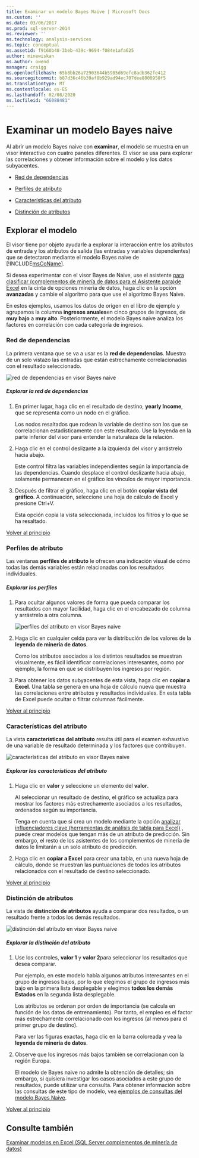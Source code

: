 ```yaml
---
title: Examinar un modelo Bayes Naive | Microsoft Docs
ms.custom: ''
ms.date: 03/06/2017
ms.prod: sql-server-2014
ms.reviewer: ''
ms.technology: analysis-services
ms.topic: conceptual
ms.assetid: f9160b48-3beb-439c-9694-f084e1afa625
author: minewiskan
ms.author: owend
manager: craigg
ms.openlocfilehash: 65b8bb26a72903644b5985d69efc8adb362fe412
ms.sourcegitcommit: b87d36c46b39af8b929ad94ec707dee8800950f5
ms.translationtype: MT
ms.contentlocale: es-ES
ms.lasthandoff: 02/08/2020
ms.locfileid: "66088481"
---
```

# <a name="browsing-a-naive-bayes-model"></a>Examinar un modelo Bayes naive
  Al abrir un modelo Bayes naive con **examinar**, el modelo se muestra en un visor interactivo con cuatro paneles diferentes. El visor se usa para explorar las correlaciones y obtener información sobre el modelo y los datos subyacentes.  
  
-   [Red de dependencias](#bkmk_DepNet)  
  
-   [Perfiles de atributo](#bkmk_AttProf)  
  
-   [Características del atributo](#bkmk_AttChar)  
  
-   [Distinción de atributos](#bkmk_AttDisc)  
  
##  <a name="BKMK_Tabs"></a>Explorar el modelo  
 El visor tiene por objeto ayudarle a explorar la interacción entre los atributos de entrada y los atributos de salida (las entradas y variables dependientes) que se detectaron mediante el modelo Bayes naive de [!INCLUDE[msCoName](../includes/msconame-md.md)].  
  
 Si desea experimentar con el visor Bayes de Naive, use el asistente [para clasificar &#40;complementos de minería de datos para el Asistente para&#41;de Excel](classify-wizard-data-mining-add-ins-for-excel.md) en la cinta de opciones minería de datos, haga clic en la opción **avanzadas** y cambie el algoritmo para que use el algoritmo Bayes Naive.  
  
 En estos ejemplos, usamos los datos de origen en el libro de ejemplo y agrupamos la columna **ingresos anuales**en cinco grupos de ingresos, de **muy bajo** a **muy alto**. Posteriormente, el modelo Bayes naive analiza los factores en correlación con cada categoría de ingresos.  
  
###  <a name="bkmk_DepNet"></a>Red de dependencias  
 La primera ventana que se va a usar es la **red de dependencias**. Muestra de un solo vistazo las entradas que están estrechamente correlacionadas con el resultado seleccionado.  
  
 ![red de dependencias en visor Bayes naive](media/dm13-nb.gif "red de dependencias en visor Bayes naive")  
  
##### <a name="explore-the-dependency-network"></a>Explorar la red de dependencias  
  
1.  En primer lugar, haga clic en el resultado de destino, **yearly Income**, que se representa como un nodo en el gráfico.  
  
     Los nodos resaltados que rodean la variable de destino son los que se correlacionan estadísticamente con este resultado. Use la leyenda en la parte inferior del visor para entender la naturaleza de la relación.  
  
2.  Haga clic en el control deslizante a la izquierda del visor y arrástrelo hacia abajo.  
  
     Este control filtra las variables independientes según la importancia de las dependencias. Cuando desplace el control deslizante hacia abajo, solamente permanecen en el gráfico los vínculos de mayor importancia.  
  
3.  Después de filtrar el gráfico, haga clic en el botón **copiar vista del gráfico**. A continuación, seleccione una hoja de cálculo de Excel y presione Ctrl+V.  
  
     Esta opción copia la vista seleccionada, incluidos los filtros y lo que se ha resaltado.  
  
 [Volver al principio](#BKMK_Tabs)  
  
###  <a name="bkmk_AttProf"></a>Perfiles de atributo  
 Las ventanas **perfiles de atributo** le ofrecen una indicación visual de cómo todas las demás variables están relacionadas con los resultados individuales.  
  
##### <a name="explore-the-profiles"></a>Explorar los perfiles  
  
1.  Para ocultar algunos valores de forma que pueda comparar los resultados con mayor facilidad, haga clic en el encabezado de columna y arrástrelo a otra columna.  
  
     ![perfiles del atributo en visor Bayes naive](media/dm13-nb-attprof.gif "perfiles del atributo en visor Bayes naive")  
  
2.  Haga clic en cualquier celda para ver la distribución de los valores de la **leyenda de minería de datos**.  
  
     Como los atributos asociados a los distintos resultados se muestran visualmente, es fácil identificar correlaciones interesantes, como por ejemplo, la forma en que se distribuyen los ingresos por región.  
  
3.  Para obtener los datos subyacentes de esta vista, haga clic en **copiar a Excel**. Una tabla se genera en una hoja de cálculo nueva que muestra las correlaciones entre atributos y resultados individuales. En esta tabla de Excel puede ocultar o filtrar columnas fácilmente.  
  
 [Volver al principio](#BKMK_Tabs)  
  
###  <a name="bkmk_AttChar"></a>Características del atributo  
 La vista **características del atributo** resulta útil para el examen exhaustivo de una variable de resultado determinada y los factores que contribuyen.  
  
 ![características del atributo en visor Bayes naive](media/dm13-nb-viewer.gif "características del atributo en visor Bayes naive")  
  
##### <a name="explore-the-attribute-characteristics"></a>Explorar las características del atributo  
  
1.  Haga clic en **valor** y seleccione un elemento del **valor**.  
  
     Al seleccionar un resultado de destino, el gráfico se actualiza para mostrar los factores más estrechamente asociados a los resultados, ordenados según su importancia.  
  
     Tenga en cuenta que si crea un modelo mediante la opción [analizar influenciadores clave &#40;herramientas de análisis de tabla para Excel&#41;](analyze-key-influencers-table-analysis-tools-for-excel.md) , puede crear modelos que tengan más de un atributo de predicción. Sin embargo, el resto de los asistentes de los complementos de minería de datos le limitarán a un solo atributo de predicción.  
  
2.  Haga clic en **copiar a Excel** para crear una tabla, en una nueva hoja de cálculo, donde se muestran las puntuaciones de todos los atributos relacionados con el resultado de destino seleccionado.  
  
 [Volver al principio](#BKMK_Tabs)  
  
###  <a name="bkmk_AttDisc"></a>Distinción de atributos  
 La vista de **distinción de atributos** ayuda a comparar dos resultados, o un resultado frente a todos los demás resultados.  
  
 ![distinción del atributo en visor Bayes naive](media/dm13-nb-attdisc.gif "distinción del atributo en visor Bayes naive")  
  
##### <a name="explore-attribute-discrimination"></a>Explorar la distinción del atributo  
  
1.  Use los controles, **valor 1** y **valor 2**para seleccionar los resultados que desea comparar.  
  
     Por ejemplo, en este modelo había algunos atributos interesantes en el grupo de ingresos bajos, por lo que elegimos el grupo de ingresos más bajo en la primera lista desplegable y elegimos **todos los demás Estados** en la segunda lista desplegable.  
  
     Los atributos se ordenan por orden de importancia (se calcula en función de los datos de entrenamiento). Por tanto, el empleo es el factor más estrechamente correlacionado con los ingresos (al menos para el primer grupo de destino).  
  
     Para ver las figuras exactas, haga clic en la barra coloreada y vea la **leyenda de minería de datos**.  
  
2.  Observe que los ingresos más bajos también se correlacionan con la región Europa.  
  
     El modelo de Bayes naive no admite la obtención de detalles; sin embargo, si quisiera investigar los casos asociados a este grupo de resultados, puede utilizar una consulta. Para obtener información sobre las consultas de este tipo de modelo, vea [ejemplos de consultas del modelo Bayes Naive](data-mining/naive-bayes-model-query-examples.md).  
  
 [Volver al principio](#BKMK_Tabs)  
  
## <a name="see-also"></a>Consulte también  
 [Examinar modelos en Excel &#40;SQL Server complementos de minería de datos&#41;](browsing-models-in-excel-sql-server-data-mining-add-ins.md)  
  
  

